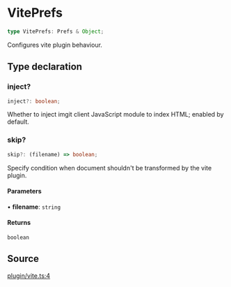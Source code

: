 # VitePrefs

```ts
type VitePrefs: Prefs & Object;
```

Configures vite plugin behaviour.

## Type declaration

### inject?

```ts
inject?: boolean;
```

Whether to inject imgit client JavaScript module to index HTML; enabled by default.

### skip?

```ts
skip?: (filename) => boolean;
```

Specify condition when document shouldn't be transformed by the vite plugin.

#### Parameters

• **filename**: `string`

#### Returns

`boolean`

## Source

[plugin/vite.ts:4](https://github.com/Elringus/Imgit/blob/fc320a2/src/plugin/vite.ts#L4)

